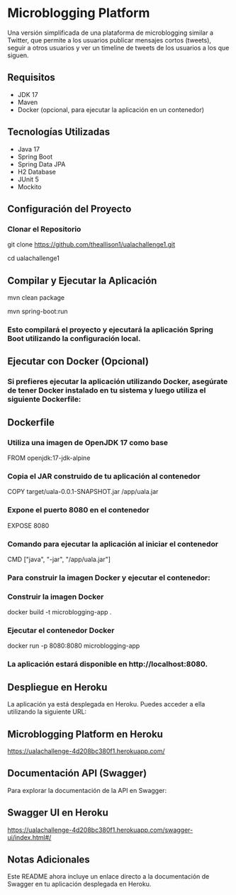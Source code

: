 # Microblogging Platform

Una versión simplificada de una plataforma de microblogging similar a Twitter, que permite a los usuarios publicar mensajes cortos (tweets), seguir a otros usuarios y ver un timeline de tweets de los usuarios a los que siguen.

## Requisitos

- JDK 17
- Maven
- Docker (opcional, para ejecutar la aplicación en un contenedor)

## Tecnologías Utilizadas

- Java 17
- Spring Boot
- Spring Data JPA
- H2 Database
- JUnit 5
- Mockito

## Configuración del Proyecto

### Clonar el Repositorio


git clone https://github.com/theallison1/ualachallenge1.git

cd ualachallenge1


## Compilar y Ejecutar la Aplicación
  mvn clean package
  
  mvn spring-boot:run
  
### Esto compilará el proyecto y ejecutará la aplicación Spring Boot utilizando la configuración local.

## Ejecutar con Docker (Opcional)
### Si prefieres ejecutar la aplicación utilizando Docker, asegúrate de tener Docker instalado en tu sistema y luego utiliza el siguiente Dockerfile:

## Dockerfile

### Utiliza una imagen de OpenJDK 17 como base
FROM openjdk:17-jdk-alpine

### Copia el JAR construido de tu aplicación al contenedor
COPY target/uala-0.0.1-SNAPSHOT.jar /app/uala.jar

### Expone el puerto 8080 en el contenedor
EXPOSE 8080

### Comando para ejecutar la aplicación al iniciar el contenedor
CMD ["java", "-jar", "/app/uala.jar"]

### Para construir la imagen Docker y ejecutar el contenedor:
### Construir la imagen Docker
docker build -t microblogging-app .

### Ejecutar el contenedor Docker
docker run -p 8080:8080 microblogging-app

### La aplicación estará disponible en http://localhost:8080.




## Despliegue en Heroku
La aplicación ya está desplegada en Heroku. Puedes acceder a ella utilizando la siguiente URL:

## Microblogging Platform en Heroku

https://ualachallenge-4d208bc380f1.herokuapp.com/

## Documentación API (Swagger)
Para explorar la documentación de la API en Swagger:

## Swagger UI en Heroku
https://ualachallenge-4d208bc380f1.herokuapp.com/swagger-ui/index.html#/

## Notas Adicionales


Este README ahora incluye un enlace directo a la documentación de Swagger en tu aplicación desplegada en Heroku. 

